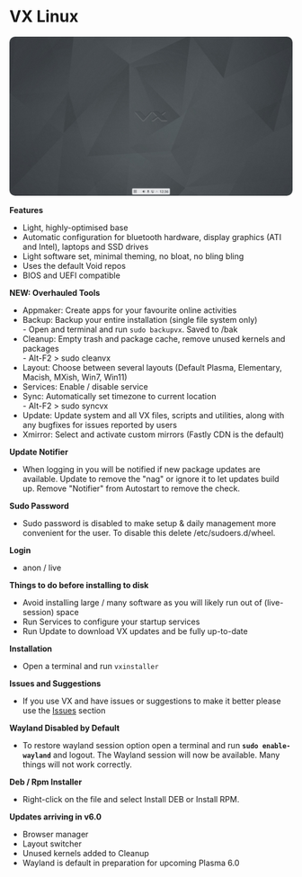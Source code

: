 # VX Linux
<img src="https://github.com/VX-Linux/main/blob/main/preview.jpg" style="width:960px;border-radius:10px!important;">

**Features**
- Light, highly-optimised base
- Automatic configuration for bluetooth hardware, display graphics (ATI and Intel), laptops and SSD drives
- Light software set, minimal theming, no bloat, no bling bling
- Uses the default Void repos
- BIOS and UEFI compatible

**NEW: Overhauled Tools**
- Appmaker: Create apps for your favourite online activities
- Backup: Backup your entire installation (single file system only)<br>- Open and terminal and run <code>sudo backupvx</code>. Saved to /bak
- Cleanup: Empty trash and package cache, remove unused kernels and packages<br>- Alt-F2 > sudo cleanvx
- Layout: Choose between several layouts (Default Plasma, Elementary, Macish, MXish, Win7, Win11)
- Services: Enable / disable service
- Sync: Automatically set timezone to current location<br>- Alt-F2 > sudo syncvx
- Update: Update system and all VX files, scripts and utilities, along with any bugfixes for issues reported by users
- Xmirror: Select and activate custom mirrors (Fastly CDN is the default)

**Update Notifier**
- When logging in you will be notified if new package updates are available. Update to remove the "nag" or ignore it to let updates build up. Remove "Notifier" from Autostart to remove the check.

**Sudo Password**
- Sudo password is disabled to make setup & daily management more convenient for the user. To disable this delete /etc/sudoers.d/wheel. 

**Login**
- anon / live

**Things to do before installing to disk**
- Avoid installing large / many software as you will likely run out of (live-session) space
- Run Services to configure your startup services
- Run Update to download VX updates and be fully up-to-date

**Installation**
- Open a terminal and run <code>vxinstaller</code>

**Issues and Suggestions**
- If you use VX and have issues or suggestions to make it better please use the <a href="https://github.com/VX-Linux/main/issues">Issues</a> section

**Wayland Disabled by Default**
- To restore wayland session option open a terminal and run <code><b>sudo enable-wayland</b></code> and logout. The Wayland session will now be available. Many things will not work correctly.

**Deb / Rpm Installer**
- Right-click on the file and select Install DEB or Install RPM.

**Updates arriving in v6.0**
- Browser manager
- Layout switcher
- Unused kernels added to Cleanup
- Wayland is default in preparation for upcoming Plasma 6.0

